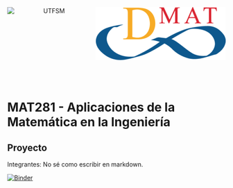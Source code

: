 <header>
<img src="https://upload.wikimedia.org/wikipedia/commons/4/47/Logo_UTFSM.png" width=200 alt="UTFSM" align="left"/>
<img src="./images/dmat.png" alt="DMAT" align="right"/>
</header>
</br></br></br></br></br>

</br>
</br>

# MAT281 - Aplicaciones de la Matemática en la Ingeniería

## Proyecto

Integrantes: No sé como escribir en markdown.

[![Binder](https://mybinder.org/badge_logo.svg)](https://mybinder.org/v2/gh/brunomb97/mat281-proyecto/master?urlpath=lab)
